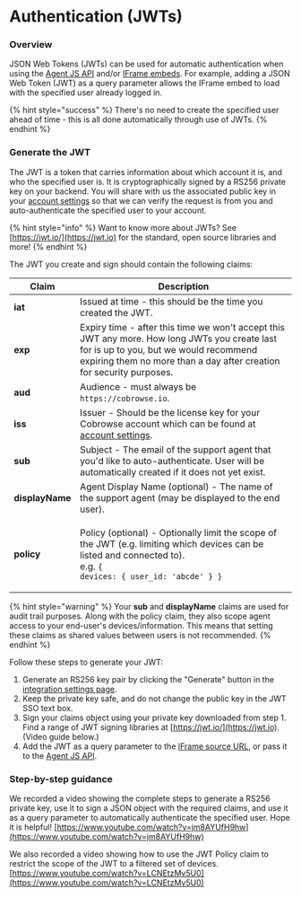 # Authentication (JWTs)

### Overview

JSON Web Tokens (JWTs) can be used for automatic authentication when using the [Agent JS API](agent-sdk/) and/or [IFrame embeds](custom-iframe-embeds.md). For example, adding a JSON Web Token (JWT) as a query parameter allows the IFrame embed to load with the specified user already logged in.&#x20;

{% hint style="success" %}
There's no need to create the specified user ahead of time - this is all done automatically through use of JWTs.
{% endhint %}

### Generate the JWT

The JWT is a token that carries information about which account it is, and who the specified user is. It is cryptographically signed by a RS256 private key on your backend. You will share with us the associated public key in your [account settings](https://cobrowse.io/dashboard/settings/integrations) so that we can verify the request is from you and auto-authenticate the specified user to your account.&#x20;

{% hint style="info" %}
Want to know more about JWTs? See [https://jwt.io/](https://jwt.io) for the standard, open source libraries and more!
{% endhint %}

The JWT you create and sign should contain the following claims:

| Claim           | Description                                                                                                                                                                                                    |
| --------------- | -------------------------------------------------------------------------------------------------------------------------------------------------------------------------------------------------------------- |
| **iat**         | Issued at time - this should be the time you created the JWT.                                                                                                                                                  |
| **exp**         | Expiry time - after this time we won't accept this JWT any more. How long JWTs you create last for is up to you, but we would recommend expiring them no more than a day after creation for security purposes. |
| **aud**         | Audience - must always be `https://cobrowse.io`.                                                                                                                                                               |
| **iss**         | Issuer - Should be the license key for your Cobrowse account which can be found at [account settings](https://cobrowse.io/dashboard/settings).                                                                 |
| **sub**         | Subject - The email of the support agent that you'd like to auto-authenticate. User will be automatically created if it does not yet exist.                                                                    |
| **displayName** | Agent Display Name (optional) - The name of the support agent (may be displayed to the end user).                                                                                                              |
| **policy**      | <p>Policy (optional) - Optionally limit the scope of the JWT (e.g. limiting which devices can be listed and connected to).<br>e.g. <code>{ devices: { user_id: 'abcde' } }</code></p>                          |

{% hint style="warning" %}
Your **sub** and **displayName** claims are used for audit trail purposes. Along with the policy claim, they also scope agent access to your end-user's devices/information. This means that setting these claims as shared values between users is not recommended.
{% endhint %}

Follow these steps to generate your JWT:

1. Generate an RS256 key pair by clicking the "Generate" button in the [integration settings page](https://cobrowse.io/dashboard/settings/integrations).
2. Keep the private key safe, and do not change the public key in the JWT SSO text box.&#x20;
3. Sign your claims object using your private key downloaded from step 1. Find a range of JWT signing libraries at [https://jwt.io/](https://jwt.io). (Video guide below.)
4. Add the JWT as a query parameter to the [IFrame source URL](custom-iframe-embeds.md), or pass it to the [Agent JS API](agent-sdk/).

### Step-by-step guidance

We recorded a video showing the complete steps to generate a RS256 private key, use it to sign a JSON object with the required claims, and use it as a query parameter to automatically authenticate the specified user.  Hope it is helpful! [https://www.youtube.com/watch?v=jm8AYUfH9hw](https://www.youtube.com/watch?v=jm8AYUfH9hw)

We also recorded a video showing how to use the JWT Policy claim to restrict the scope of the JWT to a filtered set of devices. [https://www.youtube.com/watch?v=LCNEtzMv5U0](https://www.youtube.com/watch?v=LCNEtzMv5U0)
